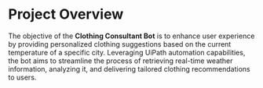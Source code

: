 # Project Overview

The objective of the **Clothing Consultant Bot** is to enhance user experience by providing personalized clothing suggestions based on the current temperature of a specific city. 
Leveraging UiPath automation capabilities, the bot aims to streamline the process of retrieving real-time weather information, analyzing it, and delivering tailored clothing recommendations to users.

